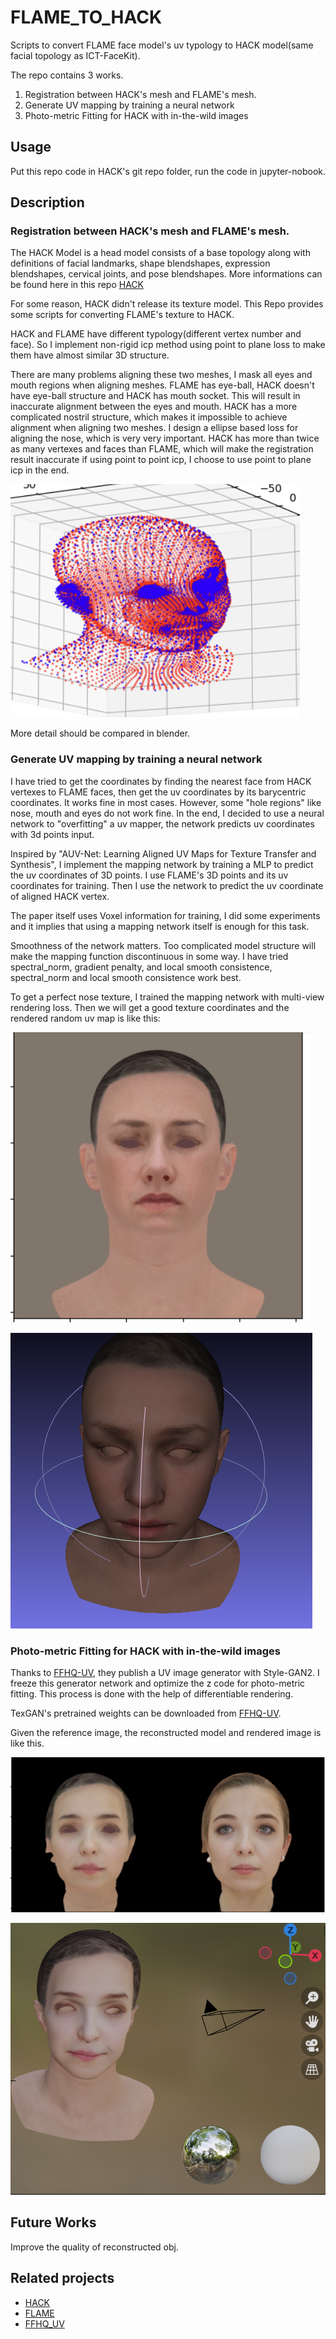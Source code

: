 # FLAME_TO_HACK
Scripts to convert FLAME face model's uv typology to HACK model(same facial topology as ICT-FaceKit). 

The repo contains 3 works. 

1. Registration between HACK's mesh and FLAME's mesh.
2. Generate UV mapping by training a neural network
3. Photo-metric Fitting for HACK with in-the-wild images

## Usage

Put this repo code in HACK's git repo folder, run the code in jupyter-nobook.

## Description

### Registration between HACK's mesh and FLAME's mesh.
The HACK Model is a head model consists of a base topology along with definitions of facial landmarks, shape blendshapes, expression blendshapes, cervical joints, and pose blendshapes. More informations can be found here in this repo [HACK](https://github.com/ZoneLikeWonderland/HACK-Model)

For some reason, HACK didn't release its texture model. This Repo provides some scripts for converting FLAME's texture to HACK.

HACK and FLAME have different typology(different vertex number and face). So I implement non-rigid icp method using point to plane loss to make them have almost similar 3D structure. 

There are many problems aligning these two meshes, I mask all eyes and mouth regions when aligning meshes. FLAME has eye-ball, HACK doesn't have eye-ball structure and HACK has mouth socket. This will result in inaccurate alignment between the eyes and mouth. HACK has a more complicated nostril structure, which makes it impossible to achieve alignment when aligning two meshes. I design a ellipse based loss for aligning the nose, which is very very important. HACK has more than twice as many vertexes and faces than FLAME, which will make the registration result inaccurate if using point to point icp, I choose to use point to plane icp in the end.

![2023-09-16 15-54-47 的屏幕截图](assets/r2.png)

More detail should be compared in blender.

### Generate UV mapping by training a neural network
I have tried to get the coordinates by finding the nearest face from HACK vertexes to FLAME faces, then get the uv coordinates by its barycentric coordinates. It works fine in most cases. However, some "hole regions" like nose, mouth and eyes do not work fine. In the end, I decided to use a neural network to "overfitting" a uv mapper, the network predicts uv coordinates with 3d points input.

Inspired by "AUV-Net: Learning Aligned UV Maps for Texture Transfer and Synthesis", I implement the mapping network by training a MLP to predict the uv coordinates of 3D points. I use FLAME's 3D points and its uv coordinates for training. Then I use the network to predict the uv coordinate of aligned HACK vertex.

The paper itself uses Voxel information for training, I did some experiments and it implies that using a mapping network itself is enough for this task. 

Smoothness of the network matters. Too complicated model structure will make the mapping function discontinuous in some way. I have tried spectral_norm, gradient penalty, and local smooth consistence, spectral_norm and local smooth consistence work best.

To get a perfect nose texture, I trained the mapping network with multi-view rendering loss. Then we will get a good texture coordinates and the rendered random uv map is like this:

![2023-09-16 16-33-29 的屏幕截图](assets/r3.png)

![2023-09-12 21-24-49 的屏幕截图](assets/r1.png)

### Photo-metric Fitting for HACK with in-the-wild images

Thanks to [FFHQ-UV](https://github.com/csbhr/FFHQ-UV.git), they publish a UV image generator with Style-GAN2. I freeze this generator network and optimize the z code for photo-metric fitting. This process is done with the help of differentiable rendering.

TexGAN's pretrained weights can be downloaded from [FFHQ-UV](https://github.com/csbhr/FFHQ-UV.git).

Given the reference image, the reconstructed model and rendered image is like this.

![r4](assets/r4.png)

![r5](assets/r5.png)

## Future Works

Improve the quality of reconstructed obj.

## Related projects

- [HACK](https://github.com/ZoneLikeWonderland/HACK-Model)
- [FLAME](https://flame.is.tue.mpg.de)
- [FFHQ_UV](https://github.com/csbhr/FFHQ-UV.git)


